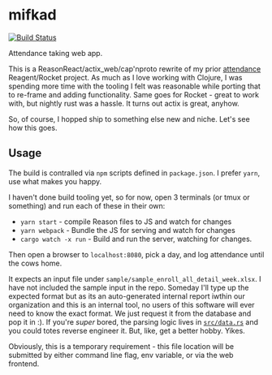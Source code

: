 # mifkad

[![Build Status](https://travis-ci.org/deciduously/mifkad.svg?branch=master)](https://travis-ci.org/deciduously/mifkad)

Attendance taking web app.

This is a ReasonReact/actix_web/cap'nproto rewrite of my prior [attendance](https://github.com/deciduously/attendance) Reagent/Rocket project.  As much as I love working with Clojure, I was spending more time with the tooling I felt was reasonable while porting that to re-frame and adding functionality.  Same goes for Rocket - great to work with, but nightly rust was a hassle.  It turns out actix is great, anyhow.

So, of course, I hopped ship to something else new and niche.  Let's see how this goes.

## Usage
 The build is contralled via `npm` scripts defined in `package.json`.  I prefer `yarn`, use what makes you happy.
 
 I haven't done build tooling yet, so for now, open 3 terminals (or tmux or something) and run each of these in their own:

* `yarn start` - compile Reason files to JS and watch for changes
* `yarn webpack` - Bundle the JS for serving and watch for changes
* `cargo watch -x run` - Build and run the server, watching for changes.

Then open a browser to `localhost:8080`, pick a day, and log attendance until the cows home.

It expects an input file under `sample/sample_enroll_all_detail_week.xlsx`.  I have not included the sample input in the repo.  Someday I'll type up the expected format but as its an auto-generated internal report iwthin our organization and this is an internal tool, no users of this software will ever need to know the exact format.  We just request it from the database and pop it in :).  If you're *super* bored, the parsing logic lives in [`src/data.rs`](https://github.com/deciduously/mifkad/blob/master/src/data.rs) and you could totes reverse engineer it.  But, like, get a better hobby.  Yikes.

Obviously, this is a temporary requirement - this file location will be submitted by either command line flag, env variable, or via the web frontend.
